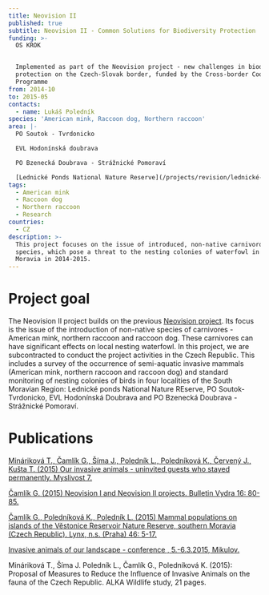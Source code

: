 ```yaml
---
title: Neovision II
published: true
subtitle: Neovision II - Common Solutions for Biodiversity Protection
funding: >-
  OS KROK


  Implemented as part of the Neovision project - new challenges in biodiversity
  protection on the Czech-Slovak border, funded by the Cross-border Cooperation
  Programme
from: 2014-10
to: 2015-05
contacts:
  - name: Lukáš Poledník
species: 'American mink, Raccoon dog, Northern raccoon'
area: |-
  PO Soutok - Tvrdonicko

  EVL Hodonínská doubrava

  PO Bzenecká Doubrava - Strážnické Pomoraví

  [Lednické Ponds National Nature Reserve](/projects/revision/lednické-ponds)
tags:
  - American mink
  - Raccoon dog
  - Northern raccoon
  - Research
countries:
  - CZ
description: >-
  This project focuses on the issue of introduced, non-native carnivorous
  species, which pose a threat to the nesting colonies of waterfowl in South
  Moravia in 2014-2015.
---
```

# Project goal

The Neovision II project builds on the previous [Neovision project](/projects/neovision). Its focus is the issue of the introduction of non-native species of carnivores - American mink, northern raccoon and raccoon dog. These carnivores can have significant effects on local nesting waterfowl. In this project, we are subcontracted to conduct the project activities in the Czech Republic. This includes a survey of the occurrence of semi-aquatic invasive mammals (American mink, northern raccoon and raccoon dog) and standard monitoring of nesting colonies of birds in four localities of the South Moravian Region: Lednické ponds National Nature REserve, PO Soutok-Tvrdonicko, EVL Hodonínská Doubrava and PO Bzenecká Doubrava - Strážnické Pomoraví.

# Publications

[Mináriková T., Čamlík G., Šíma J., Poledník L., Poledníková K., Červený J., Kušta T. (2015) Our invasive animals - uninvited guests who stayed permanently. Myslivost 7.](/media/036_038_Mysl07.pdf)

[Čamlík G. (2015) Neovision I and Neovision II projects. Bulletin Vydra 16: 80-85.](https://www.vydryonline.cz/media/9_Camlik_80_85.pdf)

[Čamlík G., Poledníková K., Poledník L. (2015) Mammal populations on islands of the Věstonice Reservoir Nature Reserve, southern Moravia (Czech Republic). Lynx, n.s. (Praha) 46: 5-17.](/media/005_017_Camlik.pdf)

[Invasive animals of our landscape - conference , 5.-6.3.2015, Mikulov.](/media/PROGRAM_Invazni_selmy_final.pdf)

Mináriková T., Šíma J. Poledník L., Čamlík G., Poledníková K. (2015): Proposal of Measures to Reduce the Influence of Invasive Animals on the fauna of the Czech Republic. ALKA Wildlife study, 21 pages.

